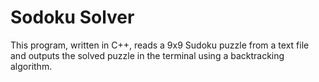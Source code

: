 # Sodoku Solver
This program, written in C++, reads a 9x9 Sudoku puzzle from a text file and outputs the solved puzzle in the terminal using a backtracking algorithm.